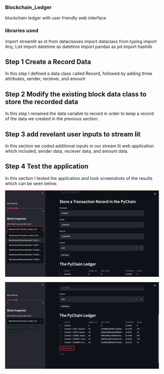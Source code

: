### Blockchain_Ledger
blockchain ledger with user friendly web interface
### libraries used
import streamlit as st
from dataclasses import dataclass
from typing import Any, List
import datetime as datetime
import pandas as pd
import hashlib
## Step 1 Create a Record Data
In this step I defined a data class called Record, followed by adding three attributes, sender, reciever,
and amount
## Step 2 Modify the existing block data class to store the recorded data
In this step I renamed the data variable to record in order to keep a record of the data we created in the
previous section.
## Step 3 add revelant user inputs to stream lit
In this section we coded additional inputs in our stream lit web application which included,
sender data, reciever data, and amount data.
## Step 4 Test the application
In this section I tested the application and took screenshots of the results which can be seen below.

![image](https://github.com/Jrburnett/Blockchain_Ledger/blob/main/Images/streamlit_validation.png)

![image](https://github.com/Jrburnett/Blockchain_Ledger/blob/main/Images/streamlit_validation_2.png)
